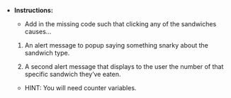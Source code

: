 * **Instructions:**
	* Add in the missing code such that clicking any of the sandwiches causes…

	1. An alert message to popup saying something snarky about the sandwich type.

	2. A second alert message that displays to the user the number of that specific sandwich they’ve eaten.

	* HINT: You will need counter variables.
	
	